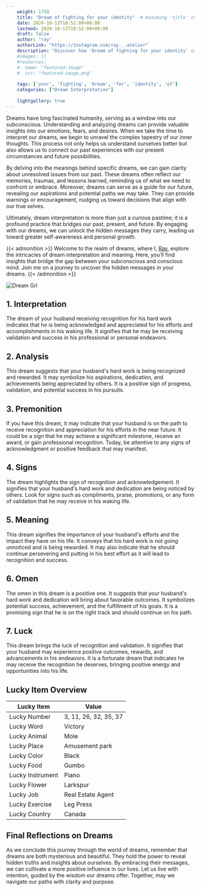 ```yaml
---
    weight: 1750
    title: "Dream of fighting for your identity"  # Assuming 'title' column exists
    date: 2024-10-13T18:52:00+08:00
    lastmod: 2024-10-13T18:52:00+08:00
    draft: false
    author: "ray"
    authorLink: "https://instagram.com/ray._.atelier"
    description: "Discover how 'Dream of fighting for your identity' can interpret your future and uncover its significant meanings in your life."
    #images: []
    #resources:
    #- name: "featured-image"
    #  src: "featured-image.png"
    
    tags: ['your', 'fighting', 'Dream', 'for', 'identity', 'of']
    categories: ["Dream Interpretation"]
    
    lightgallery: true
---
```

    
Dreams have long fascinated humanity, serving as a window into our subconscious. Understanding and analyzing dreams can provide valuable insights into our emotions, fears, and desires. When we take the time to interpret our dreams, we begin to unravel the complex tapestry of our inner thoughts. This process not only helps us understand ourselves better but also allows us to connect our past experiences with our present circumstances and future possibilities.

By delving into the meanings behind specific dreams, we can gain clarity about unresolved issues from our past. These dreams often reflect our memories, traumas, and lessons learned, reminding us of what we need to confront or embrace. Moreover, dreams can serve as a guide for our future, revealing our aspirations and potential paths we may take. They can provide warnings or encouragement, nudging us toward decisions that align with our true selves.

Ultimately, dream interpretation is more than just a curious pastime; it is a profound practice that bridges our past, present, and future. By engaging with our dreams, we can unlock the hidden messages they carry, leading us toward greater self-awareness and personal growth.

{{< admonition >}}
Welcome to the realm of dreams, where I, [Ray](https://instagram.com/ray._.atelier), explore the intricacies of dream interpretation and meaning. Here, you’ll find insights that bridge the gap between your subconscious and conscious mind. Join me on a journey to uncover the hidden messages in your dreams.
{{< /admonition >}}

![Dream Grl](https://cdn.pixabay.com/photo/2017/11/02/03/35/gothic-2910057_1280.jpg "Dream Grl")

## 1. Interpretation
 The dream of your husband receiving recognition for his hard work indicates that he is being acknowledged and appreciated for his efforts and accomplishments in his waking life. It signifies that he may be receiving validation and success in his professional or personal endeavors.

## 2. Analysis
 This dream suggests that your husband's hard work is being recognized and rewarded. It may symbolize his aspirations, dedication, and achievements being appreciated by others. It is a positive sign of progress, validation, and potential success in his pursuits.

## 3. Premonition
 If you have this dream, it may indicate that your husband is on the path to receive recognition and appreciation for his efforts in the near future. It could be a sign that he may achieve a significant milestone, receive an award, or gain professional recognition. Today, be attentive to any signs of acknowledgment or positive feedback that may manifest.

## 4. Signs
 The dream highlights the sign of recognition and acknowledgement. It signifies that your husband's hard work and dedication are being noticed by others. Look for signs such as compliments, praise, promotions, or any form of validation that he may receive in his waking life.

## 5. Meaning
 This dream signifies the importance of your husband's efforts and the impact they have on his life. It conveys that his hard work is not going unnoticed and is being rewarded. It may also indicate that he should continue persevering and putting in his best effort as it will lead to recognition and success.

## 6. Omen
 The omen in this dream is a positive one. It suggests that your husband's hard work and dedication will bring about favorable outcomes. It symbolizes potential success, achievement, and the fulfillment of his goals. It is a promising sign that he is on the right track and should continue on his path.

## 7. Luck
 This dream brings the luck of recognition and validation. It signifies that your husband may experience positive outcomes, rewards, and advancements in his endeavors. It is a fortunate dream that indicates he may receive the recognition he deserves, bringing positive energy and opportunities into his life.

## Lucky Item Overview
| Lucky Item          | Value              |
|---------------|--------------------|
| Lucky Number        | 3, 11, 26, 32, 35, 37  |
| Lucky Word          | Victory |
| Lucky Animal        | Mole |
| Lucky Place         | Amusement park     |
| Lucky Color         | Black     |
| Lucky Food          | Gumbo      |
| Lucky Instrument    | Piano |
| Lucky Flower        | Larkspur    |
| Lucky Job           | Real Estate Agent       |
| Lucky Exercise      | Leg Press  |
| Lucky Country       | Canada    |


##  Final Reflections on Dreams

As we conclude this journey through the world of dreams, remember that dreams are both mysterious and beautiful. They hold the power to reveal hidden truths and insights about ourselves. By embracing their messages, we can cultivate a more positive influence in our lives. Let us live with intention, guided by the wisdom our dreams offer. Together, may we navigate our paths with clarity and purpose.
